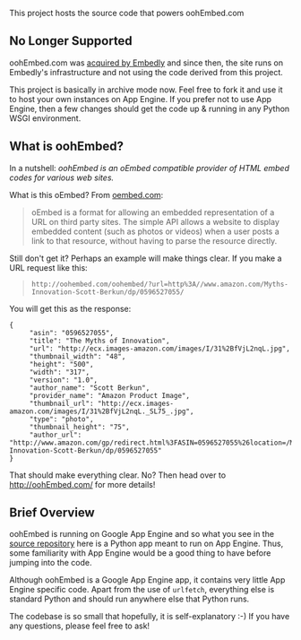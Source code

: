 This project hosts the source code that powers oohEmbed.com

## No Longer Supported ##

oohEmbed.com was [acquired by Embedly](http://blog.embed.ly/oohembed) and since then, the site runs on Embedly's infrastructure and not using the code derived from this project.

This project is basically in archive mode now. Feel free to fork it and use it to host your own instances on App Engine. If you prefer not to use App Engine, then a few changes should get the code up & running in any Python WSGI environment.

## What is oohEmbed? ##

In a nutshell: _oohEmbed is an oEmbed compatible provider of HTML embed codes for various web sites._

What is this oEmbed? From [oembed.com](http://www.oembed.com/):

> oEmbed is a format for allowing an embedded representation of a URL on third party sites. The simple API allows a website to display embedded content (such as photos or videos) when a user posts a link to that resource, without having to parse the resource directly.

Still don't get it? Perhaps an example will make things clear. If you make a URL request like this:

> `http://oohembed.com/oohembed/?url=http%3A//www.amazon.com/Myths-Innovation-Scott-Berkun/dp/0596527055/`

You will get this as the response:

```
{
     "asin": "0596527055",
     "title": "The Myths of Innovation",
     "url": "http://ecx.images-amazon.com/images/I/31%2BfVjL2nqL.jpg",
     "thumbnail_width": "48",
     "height": "500",
     "width": "317",
     "version": "1.0",
     "author_name": "Scott Berkun",
     "provider_name": "Amazon Product Image",
     "thumbnail_url": "http://ecx.images-amazon.com/images/I/31%2BfVjL2nqL._SL75_.jpg",
     "type": "photo",
     "thumbnail_height": "75",
     "author_url": "http://www.amazon.com/gp/redirect.html%3FASIN=0596527055%26location=/Myths-Innovation-Scott-Berkun/dp/0596527055"
}
```

That should make everything clear. No? Then head over to http://oohEmbed.com/ for more details!

## Brief Overview ##

oohEmbed is running on Google App Engine and so what you see in the [source repository](http://code.google.com/p/oohembed/source/browse/) here is a Python app meant to run on App Engine. Thus, some familiarity with App Engine would be a good thing to have before jumping into the code.

Although oohEmbed is a Google App Engine app, it contains very little App Engine specific code. Apart from the use of `urlfetch`, everything else is standard Python and should run anywhere else that Python runs.

The codebase is so small that hopefully, it is self-explanatory :-) If you have any questions, please feel free to ask!